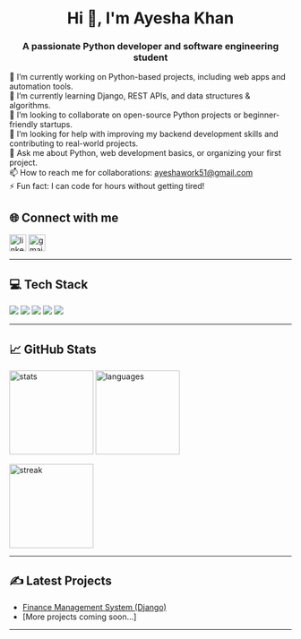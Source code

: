 <h1 align="center">Hi 👋, I'm Ayesha Khan</h1>
<h3 align="center">A passionate Python developer and software engineering student</h3>

🔭 I’m currently working on Python-based projects, including web apps and automation tools. <br>
🌱 I’m currently learning Django, REST APIs, and data structures & algorithms.<br>
👯 I’m looking to collaborate on open-source Python projects or beginner-friendly startups.<br>
🤔 I’m looking for help with improving my backend development skills and contributing to real-world projects.<br>
💬 Ask me about Python, web development basics, or organizing your first project.<br>
📫 How to reach me for collaborations: ayeshawork51@gmail.com<br>
⚡ Fun fact: I can code for hours without getting tired!<br>

## 🌐 Connect with me

<p align="left">
<a href="www.linkedin.com/in/ayesha-khan-045561317" target="blank"><img align="center" src="https://cdn.jsdelivr.net/gh/devicons/devicon/icons/linkedin/linkedin-original.svg" alt="linkedin" height="30" width="30" /></a>
<a href="mailto:muhammadamanoffical@gmail.com"><img align="center" src="https://cdn.jsdelivr.net/gh/devicons/devicon/icons/google/google-original.svg" alt="gmail" height="30" width="30" /></a>
</p>

---

## 💻 Tech Stack

<p>
  <img src="https://img.shields.io/badge/Python-3670A0?style=for-the-badge&logo=python&logoColor=white"/>
  
  <img src="https://img.shields.io/badge/HTML5-E34F26?style=for-the-badge&logo=html5&logoColor=white"/>
  <img src="https://img.shields.io/badge/CSS3-1572B6?style=for-the-badge&logo=css3&logoColor=white"/>
  <img src="https://img.shields.io/badge/JavaScript-323330?style=for-the-badge&logo=javascript&logoColor=F7DF1E"/>
  <img src="https://img.shields.io/badge/MySQL-00758F?style=for-the-badge&logo=mysql&logoColor=white"/>
</p>

---

## 📈 GitHub Stats

<p align="left">
  <img src="https://github-readme-stats.vercel.app/api?username=Muhammadamanoffical&show_icons=true&theme=radical" alt="stats" height="150"/>
  <img src="https://github-readme-stats.vercel.app/api/top-langs/?username=Muhammadamanoffical&layout=compact&theme=radical" alt="languages" height="150"/>
</p>

<p align="left">
  <img src="https://github-readme-streak-stats.herokuapp.com/?user=Muhammadamanoffical&theme=radical" alt="streak" height="150"/>
</p>

---

## ✍️ Latest Projects

- [Finance Management System (Django)]()
- [More projects coming soon...]

---







